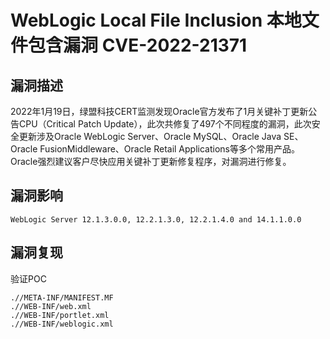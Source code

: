 # 

# WebLogic Local File Inclusion 本地文件包含漏洞 CVE-2022-21371

## 漏洞描述

2022年1月19日，绿盟科技CERT监测发现Oracle官方发布了1月关键补丁更新公告CPU（Critical Patch Update），此次共修复了497个不同程度的漏洞，此次安全更新涉及Oracle WebLogic Server、Oracle MySQL、Oracle Java SE、Oracle FusionMiddleware、Oracle Retail Applications等多个常用产品。Oracle强烈建议客户尽快应用关键补丁更新修复程序，对漏洞进行修复。

## 漏洞影响

```
WebLogic Server 12.1.3.0.0, 12.2.1.3.0, 12.2.1.4.0 and 14.1.1.0.0
```

## 漏洞复现

验证POC

```
.//META-INF/MANIFEST.MF
.//WEB-INF/web.xml
.//WEB-INF/portlet.xml
.//WEB-INF/weblogic.xml
```
